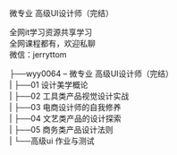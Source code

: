 微专业 高级UI设计师（完结）

全网it学习资源共享学习<br>全网课程都有，欢迎私聊<br>微信：jerryttom<br>

├──wyy0064 – 微专业 高级UI设计师（完结）<br> | ├──01 设计美学概论<br> | ├──02 工具类产品视觉设计实战<br> | ├──03 电商设计师的自我修养<br> | ├──04 文艺类产品的设计探索<br> | ├──05 商务类产品设计法则<br> | └──高级ui 作业与测试